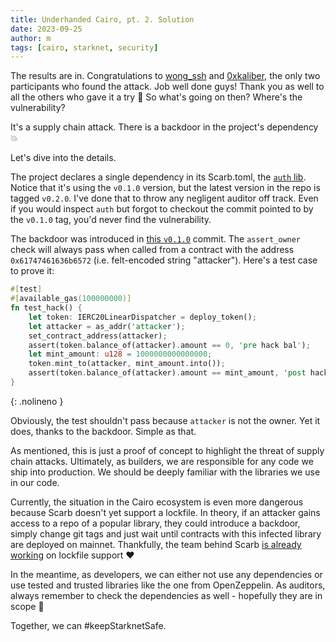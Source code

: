 ```yaml
---
title: Underhanded Cairo, pt. 2. Solution
date: 2023-09-25
author: m
tags: [cairo, starknet, security]
---
```


The results are in. Congratulations to [wong_ssh](https://twitter.com/wong_ssh) and [0xkaliber](https://twitter.com/kaliberpoziomka), the only two participants who found the attack. Job well done guys! Thank you as well to all the others who gave it a try 🙏 So what's going on then? Where's the vulnerability?

It's a supply chain attack. There is a backdoor in the project's dependency 💥

Let's dive into the details.

The project declares a single dependency in its Scarb.toml, the [`auth` lib](https://github.com/milancermak/auth). Notice that it's using the `v0.1.0` version, but the latest version in the repo is tagged `v0.2.0`. I've done that to throw any negligent auditor off track. Even if you would inspect `auth` but forgot to checkout the commit pointed to by the `v0.1.0` tag, you'd never find the vulnerability.

The backdoor was introduced in [this `v0.1.0`](https://github.com/milancermak/auth/commit/dacdd672173087f891603a7171037387c29a4efa) commit. The `assert_owner` check will always pass when called from a contract with the address `0x61747461636b6572` (i.e. felt-encoded string "attacker"). Here's a test case to prove it:

```rust
#[test]
#[available_gas(100000000)]
fn test_hack() {
    let token: IERC20LinearDispatcher = deploy_token();
    let attacker = as_addr('attacker');
    set_contract_address(attacker);
    assert(token.balance_of(attacker).amount == 0, 'pre hack bal');
    let mint_amount: u128 = 1000000000000000;
    token.mint_to(attacker, mint_amount.into());
    assert(token.balance_of(attacker).amount == mint_amount, 'post hack bal');
}
```
{: .nolineno }

Obviously, the test shouldn't pass because `attacker` is not the owner. Yet it does, thanks to the backdoor. Simple as that.

As mentioned, this is just a proof of concept to highlight the threat of supply chain attacks. Ultimately, as builders, we are responsible for any code we ship into production. We should be deeply familiar with the libraries we use in our code.

Currently, the situation in the Cairo ecosystem is even more dangerous because Scarb doesn't yet support a lockfile. In theory, if an attacker gains access to a repo of a popular library, they could introduce a backdoor, simply change git tags and just wait until contracts with this infected library are deployed on mainnet. Thankfully, the team behind Scarb [is already working](https://github.com/software-mansion/scarb/issues/126) on lockfile support ♥️

In the meantime, as developers, we can either not use any dependencies or use tested and trusted libraries like the one from OpenZeppelin. As auditors, always remember to check the dependencies as well - hopefully they are in scope 🤞

Together, we can #keepStarknetSafe.
